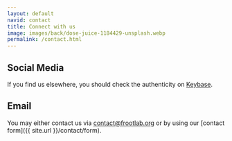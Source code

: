 ```yaml
---
layout: default
navid: contact
title: Connect with us
image: images/back/dose-juice-1184429-unsplash.webp
permalink: /contact.html
---
```


## Social Media

<a class="btn" style="font-size: 2em;" href="http://twitter.com/frootlab" target="_blank" rel="noopener noreferrer">
  <i class="fab fa-twitter"></i>
</a>
<a class="btn" style="font-size: 2em;" href="http://github.com/frootlab" target="_blank" rel="noopener noreferrer">
  <i class="fab fa-github"></i>
</a>

<div class="info-box">
<p>
  If you find us elsewhere, you should check the authenticity on <a
  href="https://keybase.io/frootlab" target="_blank" rel="noopener
  noreferrer">Keybase</a>.
</p>
</div>

## Email
You may either contact us via [contact@frootlab.org](mailto:contact@frootlab.org)
or by using our [contact form]({{ site.url }}/contact/form).
